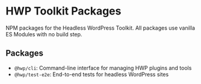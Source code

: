 # HWP Toolkit Packages

NPM packages for the Headless WordPress Toolkit. All packages use vanilla ES Modules with no build step.

## Packages

- `@hwp/cli`: Command-line interface for managing HWP plugins and tools
- `@hwp/test-e2e`: End-to-end tests for headless WordPress sites
